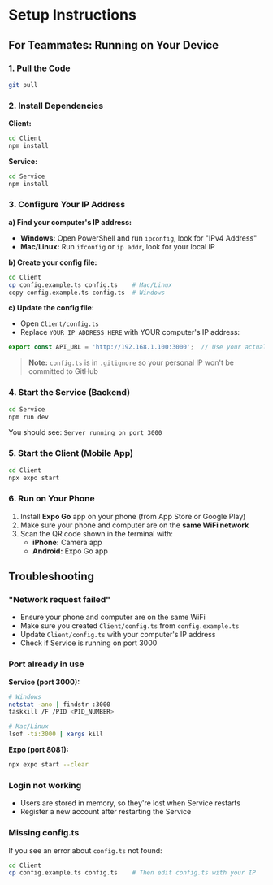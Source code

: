 # Setup Instructions

## For Teammates: Running on Your Device

### 1. Pull the Code
```bash
git pull
```

### 2. Install Dependencies

**Client:**
```bash
cd Client
npm install
```

**Service:**
```bash
cd Service
npm install
```

### 3. Configure Your IP Address

**a) Find your computer's IP address:**
- **Windows:** Open PowerShell and run `ipconfig`, look for "IPv4 Address"
- **Mac/Linux:** Run `ifconfig` or `ip addr`, look for your local IP

**b) Create your config file:**
```bash
cd Client
cp config.example.ts config.ts    # Mac/Linux
copy config.example.ts config.ts  # Windows
```

**c) Update the config file:**
- Open `Client/config.ts`
- Replace `YOUR_IP_ADDRESS_HERE` with YOUR computer's IP address:
```typescript
export const API_URL = 'http://192.168.1.100:3000';  // Use your actual IP
```

> **Note:** `config.ts` is in `.gitignore` so your personal IP won't be committed to GitHub

### 4. Start the Service (Backend)
```bash
cd Service
npm run dev
```
You should see: `Server running on port 3000`

### 5. Start the Client (Mobile App)
```bash
cd Client
npx expo start
```

### 6. Run on Your Phone
1. Install **Expo Go** app on your phone (from App Store or Google Play)
2. Make sure your phone and computer are on the **same WiFi network**
3. Scan the QR code shown in the terminal with:
   - **iPhone:** Camera app
   - **Android:** Expo Go app

## Troubleshooting

### "Network request failed"
- Ensure your phone and computer are on the same WiFi
- Make sure you created `Client/config.ts` from `config.example.ts`
- Update `Client/config.ts` with your computer's IP address
- Check if Service is running on port 3000

### Port already in use
**Service (port 3000):**
```bash
# Windows
netstat -ano | findstr :3000
taskkill /F /PID <PID_NUMBER>

# Mac/Linux
lsof -ti:3000 | xargs kill
```

**Expo (port 8081):**
```bash
npx expo start --clear
```

### Login not working
- Users are stored in memory, so they're lost when Service restarts
- Register a new account after restarting the Service

### Missing config.ts
If you see an error about `config.ts` not found:
```bash
cd Client
cp config.example.ts config.ts    # Then edit config.ts with your IP
```
